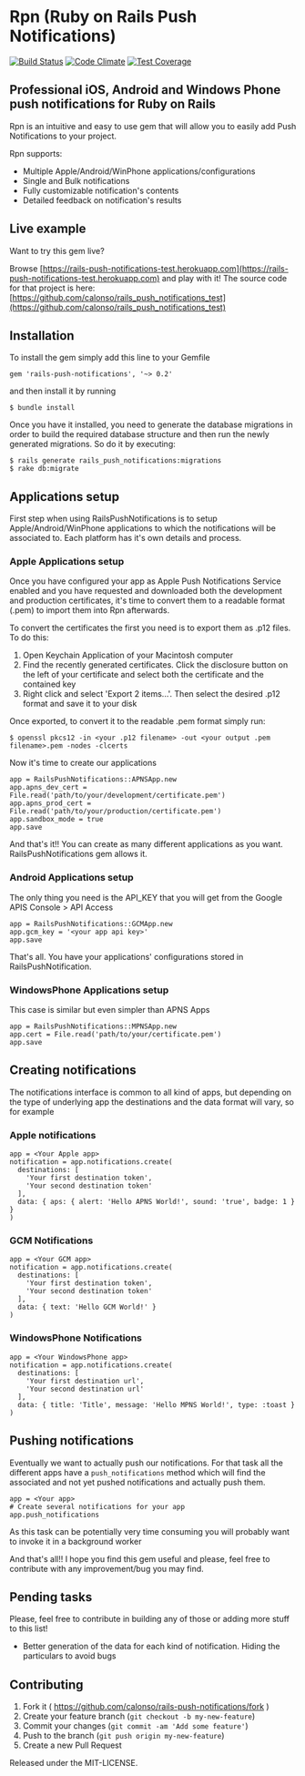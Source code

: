 # Rpn (Ruby on Rails Push Notifications)
[![Build Status](https://travis-ci.org/calonso/rails-push-notifications.svg)](https://travis-ci.org/calonso/rails-push-notifications) [![Code Climate](https://codeclimate.com/github/calonso/rails-push-notifications/badges/gpa.svg)](https://codeclimate.com/github/calonso/rails-push-notifications) [![Test Coverage](https://codeclimate.com/github/calonso/rails-push-notifications/badges/coverage.svg)](https://codeclimate.com/github/calonso/rails-push-notifications/coverage)
## Professional iOS, Android and Windows Phone push notifications for Ruby on Rails

Rpn is an intuitive and easy to use gem that will allow you to easily add Push Notifications to your project.

Rpn supports:

* Multiple Apple/Android/WinPhone applications/configurations
* Single and Bulk notifications
* Fully customizable notification's contents
* Detailed feedback on notification's results

## Live example

Want to try this gem live?

Browse [https://rails-push-notifications-test.herokuapp.com](https://rails-push-notifications-test.herokuapp.com) and play with it!
The source code for that project is here: [https://github.com/calonso/rails_push_notifications_test](https://github.com/calonso/rails_push_notifications_test)

## Installation
To install the gem simply add this line to your Gemfile

    gem 'rails-push-notifications', '~> 0.2'

and then install it by running

    $ bundle install

Once you have it installed, you need to generate the database migrations in order to build the required database structure and then run the newly generated migrations. So do it by executing:

    $ rails generate rails_push_notifications:migrations
    $ rake db:migrate

## Applications setup

First step when using RailsPushNotifications is to setup Apple/Android/WinPhone applications to which the notifications will be associated to. Each platform has it's own details and process.

### Apple Applications setup

Once you have configured your app as Apple Push Notifications Service enabled and you have requested and downloaded both the development and production certificates, it's time to convert them to a readable format (.pem) to import them into Rpn afterwards.

To convert the certificates the first you need is to export them as .p12 files. To do this:

1. Open Keychain Application of your Macintosh computer
2. Find the recently generated certificates. Click the disclosure button on the left of your certificate and select both the certificate and the contained key
3. Right click and select 'Export 2 items...'. Then select the desired .p12 format and save it to your disk

Once exported, to convert it to the readable .pem format simply run:

    $ openssl pkcs12 -in <your .p12 filename> -out <your output .pem filename>.pem -nodes -clcerts

Now it's time to create our applications

    app = RailsPushNotifications::APNSApp.new
    app.apns_dev_cert = File.read('path/to/your/development/certificate.pem')
    app.apns_prod_cert = File.read('path/to/your/production/certificate.pem')
    app.sandbox_mode = true
    app.save

And that's it!! You can create as many different applications as you want. RailsPushNotifications gem allows it.

### Android Applications setup

The only thing you need is the API_KEY that you will get from the Google APIS Console > API Access

    app = RailsPushNotifications::GCMApp.new
    app.gcm_key = '<your app api key>'
    app.save

That's all. You have your applications' configurations stored in RailsPushNotification.

### WindowsPhone Applications setup

This case is similar but even simpler than APNS Apps

    app = RailsPushNotifications::MPNSApp.new
    app.cert = File.read('path/to/your/certificate.pem')
    app.save

## Creating notifications

The notifications interface is common to all kind of apps, but depending on the type of underlying app
the destinations and the data format will vary, so for example

### Apple notifications

    app = <Your Apple app>
    notification = app.notifications.create(
      destinations: [
        'Your first destination token',
        'Your second destination token'
      ],
      data: { aps: { alert: 'Hello APNS World!', sound: 'true', badge: 1 } }
    )

### GCM Notifications

    app = <Your GCM app>
    notification = app.notifications.create(
      destinations: [
        'Your first destination token',
        'Your second destination token'
      ],
      data: { text: 'Hello GCM World!' }
    )

### WindowsPhone Notifications

    app = <Your WindowsPhone app>
    notification = app.notifications.create(
      destinations: [
        'Your first destination url',
        'Your second destination url'
      ],
      data: { title: 'Title', message: 'Hello MPNS World!', type: :toast }
    )

## Pushing notifications

Eventually we want to actually push our notifications. For that task all the different apps
have a `push_notifications` method which will find the associated and not yet pushed notifications
and actually push them.

    app = <Your app>
    # Create several notifications for your app
    app.push_notifications

As this task can be potentially very time consuming you will probably want to invoke it in
a background worker

And that's all!! I hope you find this gem useful and please, feel free to contribute with
any improvement/bug you may find.

## Pending tasks

Please, feel free to contribute in building any of those or adding more stuff to this list!

* Better generation of the data for each kind of notification. Hiding the particulars
to avoid bugs

## Contributing

1. Fork it ( https://github.com/calonso/rails-push-notifications/fork )
2. Create your feature branch (`git checkout -b my-new-feature`)
3. Commit your changes (`git commit -am 'Add some feature'`)
4. Push to the branch (`git push origin my-new-feature`)
5. Create a new Pull Request

Released under the MIT-LICENSE.

